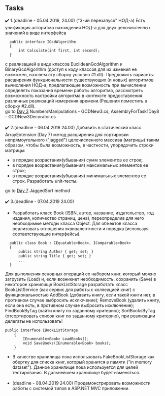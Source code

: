 ## Tasks
:heavy_check_mark: 1.(deadline - 05.04.2019, 24.00) ("3-ий перезапуск" НОД-а) Есть унификация алгоритма нахождения НОД-а для двух целочисленных значений в виде интерфейса
```
  public interface IGcdAlgorithm
  {
      int Calculate(int first, int second);
  }
 ```
c реализацией в виде классов EuclideanGcdAlgorithm и BinaryGcdAlgorithm (доступ к коду классов для их измения не возможен, назовем эту сборку условно #1.dll). Предложить варианты расширения функциональности существующих (и новых) алгоритмов вычисления НОД-а, предлагающие возможность при вычислении определять показания времени работы алгоритма, рассмотреть возможность настройки алгоритма в контексте предоставления различных реализаций измерения времени.(Решения поместить в сборку #2.dll). <br/>
go to [Day 3](https://github.com/UltramarineDev/NET.S.2019.Sokolova.03)
NumbersManipulations - GCDNew3.cs, AssemblyForTask1Day8 - GCDNew3Decorator.cs
<br/><br/>
:heavy_check_mark: 2.(deadline - 06.04.2019 24.00) Добавить в статический класс ArrayExtension (Day 7) метод расширения для сортировки непрямоугольного ("jagged") целочисленного массива (матрицы) таким образом, чтобы была возможность, в частности, упорядочить строки матрицы:
- в порядке возрастания(убывания) сумм элементов ее строк;
- в порядке возрастания(убывания) максимальных элементов ее строк;
- в порядке возрастания(убывания) минимальных элементов ее строк.
Разработать unit-тесты.<br/>

go to [Day 7](https://github.com/UltramarineDev/NET1.S.2019.Sokolova.07/blob/master/ArrayManipulations/ArrayExtension.cs) JaggedSort method<br/><br/>
:heavy_check_mark: 3.(deadline - 07.04.2019 24.00)<br/>
- Разработать класс Book (ISBN, автор, название, издательство, год издания, количество страниц, цена), переопределив для него необходимые методы класса Object. Для объектов класса реализовать отношения эквивалентности и порядка (используя соответствующие интерфейсы).
```
  public class Book : IEquatable<Book>, IComparable<Book>
  {
      public string Author { get; set; }
      public string Title { get; set; }
      ...
  }
```
Для выполнения основных операций со набором книг, который можно загрузить (Load) и, если возникнет необходимость, сохранить (Save) в некоторое хранилище BookListStorage разработать класс BookListService (как сервис для работы с коллекцией книг) с функциональностью AddBook (добавить книгу, если такой книги нет, в противном случае выбросить исключение); RemoveBook (удалить книгу, если она есть, в противном случае выбросить исключение); FindBookByTag (найти книгу по заданному критерию); SortBooksByTag (отсортировать список книг по заданному критерию), при реализации делегаты не использовать!
```
public interface IBookListStorage
	{
	    IEnumerable<Book> LoadBooks();
	    void SaveBooks(IEnumerable<Book> books);
	}
```
- В качестве хранилища пока использовать FakeBookListStorage как обертку для списка книг, который хранится в памяти ("in memory dataset"). Данное хранилище пока используется для целей тестирования. В дальнейшем хранилище будет изменяться.<br/><br/>
- (deadline - 08.04.2019 24.00)
Продемонстрировать возможности работы с системой типов в ASP.NET MVC приложении.
